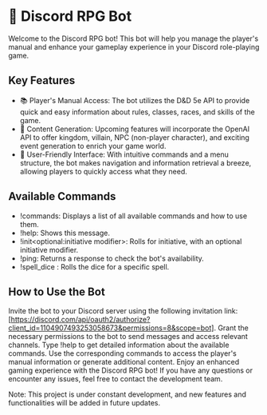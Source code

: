 
# 🤖 Discord RPG Bot
Welcome to the Discord RPG bot! This bot will help you manage the player's manual and enhance your gameplay experience in your Discord role-playing game.

## Key Features
- 📚 Player's Manual Access: The bot utilizes the D&D 5e API to provide quick and easy information about rules, classes, races, and skills of the game.
- 🎲 Content Generation: Upcoming features will incorporate the OpenAI API to offer kingdom, villain, NPC (non-player character), and exciting event generation to enrich your game world.
- 📝 User-Friendly Interface: With intuitive commands and a menu structure, the bot makes navigation and information retrieval a breeze, allowing players to quickly access what they need.
## Available Commands
- !commands: Displays a list of all available commands and how to use them.
- !help: Shows this message.
- !init<optional:initiative modifier>: Rolls for initiative, with an optional initiative modifier.
- !ping: Returns a response to check the bot's availability.
- !spell_dice <spell name>: Rolls the dice for a specific spell.
## How to Use the Bot
Invite the bot to your Discord server using the following invitation link: [https://discord.com/api/oauth2/authorize?client_id=1104907493253058673&permissions=8&scope=bot].
Grant the necessary permissions to the bot to send messages and access relevant channels.
Type !help to get detailed information about the available commands.
Use the corresponding commands to access the player's manual information or generate additional content.
Enjoy an enhanced gaming experience with the Discord RPG bot! If you have any questions or encounter any issues, feel free to contact the development team.

Note: This project is under constant development, and new features and functionalities will be added in future updates.
